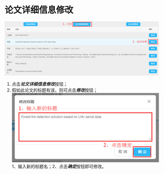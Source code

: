 # 论文详细信息修改

![论文详细信息修改](7.png)
1. 点击***论文详细信息修改***按钮；
2. 假如此论文的标题有误，则可点击***修改***按钮；
![修改](8.png)
1、输入新的标题名；2、点击***确定***按钮即可修改。



